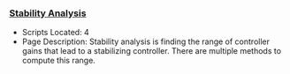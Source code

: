 ### [Stability Analysis](https://www.apmonitor.com/pdc/index.php/Main/StabilityAnalysisExercises)
- Scripts Located: 4
- Page Description: Stability analysis is finding the range of controller gains that lead to a stabilizing controller. There are multiple methods to compute this range.
